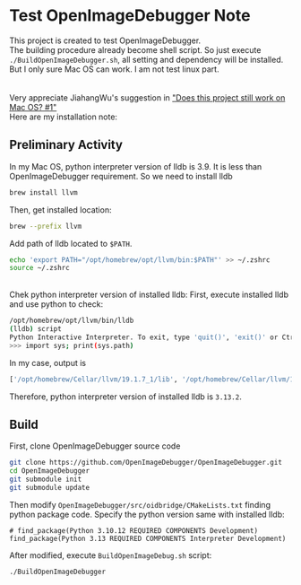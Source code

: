 # Test OpenImageDebugger Note
This project is created to test OpenImageDebugger.</br>
The building procedure already become shell script. So just execute `./BuildOpenImageDebugger.sh`, all setting and dependency will be installed.</br>
But I only sure Mac OS can work. I am not test linux part.</br>
</br>
</br>
Very appreciate JiahangWu's suggestion in ["Does this project still work on Mac OS? #1"](https://github.com/hackereagle/TestOpenImageDebugger/issues/1) </br>
Here are my installation note:
</p>

## Preliminary Activity
In my Mac OS, python interpreter version of lldb is 3.9. It is less than OpenImageDebugger requirement. So we need to install lldb
```bash
brew install llvm
```
Then, get installed location:
```bash
brew --prefix llvm
```
Add path of lldb located to  `$PATH`.</br>
```bash
echo 'export PATH="/opt/homebrew/opt/llvm/bin:$PATH"' >> ~/.zshrc
source ~/.zshrc
```
</br>
Chek python interpreter version of installed lldb:
First, execute installed lldb and use python to check:

```bash
/opt/homebrew/opt/llvm/bin/lldb
(lldb) script
Python Interactive Interpreter. To exit, type 'quit()', 'exit()' or Ctrl-D.
>>> import sys; print(sys.path)
```
In my case, output is
```bash
['/opt/homebrew/Cellar/llvm/19.1.7_1/lib', '/opt/homebrew/Cellar/llvm/19.1.7_1/libexec/python3.13/site-packages', '/opt/homebrew/Cellar/python@3.13/3.13.2/Frameworks/Python.framework/Versions/3.13/lib/python313.zip', '/opt/homebrew/Cellar/python@3.13/3.13.2/Frameworks/Python.framework/Versions/3.13/lib/python3.13', '/opt/homebrew/Cellar/python@3.13/3.13.2/Frameworks/Python.framework/Versions/3.13/lib/python3.13/lib-dynload', '/opt/homebrew/Cellar/python@3.13/3.13.2/Frameworks/Python.framework/Versions/3.13/lib/python3.13/site-packages', '/opt/homebrew/Cellar/openvino/2025.0.0/libexec/lib/python3.13/site-packages', '.']
```
Therefore, python interpreter version of installed lldb is `3.13.2`.

## Build
First, clone OpenImageDebugger source code
```bash
git clone https://github.com/OpenImageDebugger/OpenImageDebugger.git
cd OpenImageDebugger
git submodule init
git submodule update
```
Then modify `OpenImageDebugger/src/oidbridge/CMakeLists.txt` finding python package code. Specify the python version same with installed lldb:
```
# find_package(Python 3.10.12 REQUIRED COMPONENTS Development)
find_package(Python 3.13 REQUIRED COMPONENTS Interpreter Development)
```
After modified, execute `BuildOpenImageDebug.sh` script:
```bash
./BuildOpenImageDebugger
```